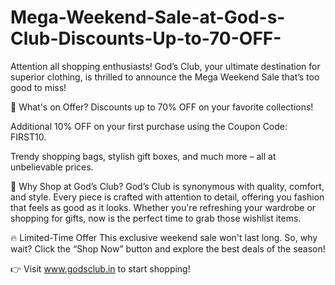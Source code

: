 # Mega-Weekend-Sale-at-God-s-Club-Discounts-Up-to-70-OFF-

Attention all shopping enthusiasts!
God’s Club, your ultimate destination for superior clothing, is thrilled to announce the Mega Weekend Sale that’s too good to miss!

🛒 What's on Offer?
Discounts up to 70% OFF on your favorite collections!

Additional 10% OFF on your first purchase using the Coupon Code: FIRST10.

Trendy shopping bags, stylish gift boxes, and much more – all at unbelievable prices.

🎉 Why Shop at God’s Club?
God’s Club is synonymous with quality, comfort, and style. Every piece is crafted with attention to detail, offering you fashion that feels as good as it looks. Whether you're refreshing your wardrobe or shopping for gifts, now is the perfect time to grab those wishlist items.

🔥 Limited-Time Offer
This exclusive weekend sale won't last long.
So, why wait? Click the “Shop Now” button and explore the best deals of the season!

👉 Visit www.godsclub.in to start shopping!


